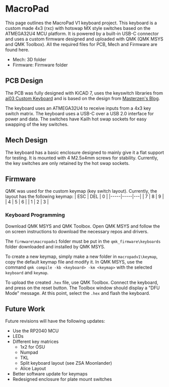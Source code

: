 # MacroPad
This page outlines the MacroPad V1 keyboard project. This keyboard is a custom made 4x3 (rxc) with hotswap MX style switches based on the ATMEGA32U4 MCU platform. It is powered by a built-in USB-C connector and uses a custom firmware designed and uploaded with QMK (QMK MSYS and QMK Toolbox). All the required files for PCB, Mech and Firmware are found here.

- Mech: 3D folder
- Firmware: Firmware folder

## PCB Design
The PCB was fully designed with KiCAD 7, uses the keyswitch libraries from [ai03 Custom Keyboard](https://wiki.ai03.com/books/pcb-design) and is based on the design from [Masterzen's Blog](https://www.masterzen.fr/2020/05/03/designing-a-keyboard-part-1/).

The keyboard uses an ATMEGA32U4 to receive inputs from a 4x3 key switch matrix. The keyboard uses a USB-C over a USB 2.0 interface for power and data. The switches have Kailh hot swap sockets for easy swapping of the key switches.

## Mech Design
The keyboard has a basic enclosure designed to mainly give it a flat support for testing. It is mounted with 4 M2.5x4mm screws for stability. Currently, the key switches are only retained by the hot swap sockets.

## Firmware
QMK was used for the custom keymap (key switch layout).  Currently, the layout has the following keymap:
| ESC | DEL | 0 |
|-----|-----|---|
| 7   | 8   | 9 |
| 4   | 5   | 6 |
| 1   | 2   | 3 |

### Keyboard Programming
Download QMK MSYS and QMK Toolbox. Open QMK MSYS and follow the on screen instructions to download the necessary repos and drivers.

The `firmware\macropadv1` folder must be put in the `qmk_firmware\keyboards` folder downloaded and installed by QMK MSYS.

To create a new keymap, simply make a new folder in `macropadv1\keymap`, copy the default keymap file and modify it. In QMK MSYS, use the command `qmk compile -kb <keyboard> -km <keymap>` with the selected `keyboard` and `keymap`.

To upload the created `.hex` file, use QMK Toolbox. Connect the keyboard, and press on the reset button. The Toolbox window should display a "DFU Mode" message. At this point, select the `.hex` and flash the keyboard.

## Future Work
Future revisions will have the following updates:
- Use the RP2040 MCU
- LEDs
- Different key matrices
	- 1x2 for OSU
	- Numpad
	- TKL
	- Split keyboard layout (see ZSA Moonlander)
	- Alice Layout
- Better software update for keymaps
- Redesigned enclosure for plate mount switches
